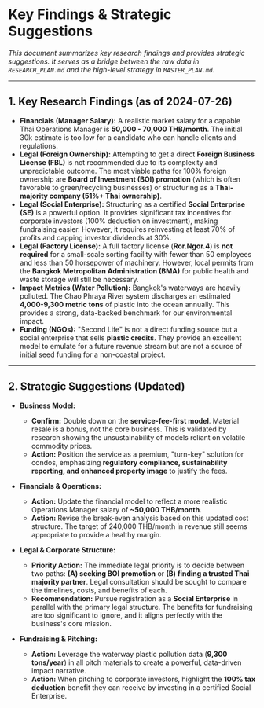 # Key Findings & Strategic Suggestions

*This document summarizes key research findings and provides strategic suggestions. It serves as a bridge between the raw data in `RESEARCH_PLAN.md` and the high-level strategy in `MASTER_PLAN.md`.*

---

## 1\. Key Research Findings (as of 2024-07-26)

*   **Financials (Manager Salary):** A realistic market salary for a capable Thai Operations Manager is **50,000 - 70,000 THB/month**. The initial 30k estimate is too low for a candidate who can handle clients and regulations.
*   **Legal (Foreign Ownership):** Attempting to get a direct **Foreign Business License (FBL)** is not recommended due to its complexity and unpredictable outcome. The most viable paths for 100% foreign ownership are **Board of Investment (BOI) promotion** (which is often favorable to green/recycling businesses) or structuring as a **Thai-majority company (51%+ Thai ownership)**.
*   **Legal (Social Enterprise):** Structuring as a certified **Social Enterprise (SE)** is a powerful option. It provides significant tax incentives for corporate investors (100% deduction on investment), making fundraising easier. However, it requires reinvesting at least 70% of profits and capping investor dividends at 30%.
*   **Legal (Factory License):** A full factory license (**Ror.Ngor.4**) is **not required** for a small-scale sorting facility with fewer than 50 employees and less than 50 horsepower of machinery. However, local permits from the **Bangkok Metropolitan Administration (BMA)** for public health and waste storage will still be necessary.
*   **Impact Metrics (Water Pollution):** Bangkok's waterways are heavily polluted. The Chao Phraya River system discharges an estimated **4,000-9,300 metric tons** of plastic into the ocean annually. This provides a strong, data-backed benchmark for our environmental impact.
*   **Funding (NGOs):** "Second Life" is not a direct funding source but a social enterprise that sells **plastic credits**. They provide an excellent model to emulate for a future revenue stream but are not a source of initial seed funding for a non-coastal project.

---

## 2\. Strategic Suggestions (Updated)

*   **Business Model:**
    *   **Confirm:** Double down on the **service-fee-first model**. Material resale is a bonus, not the core business. This is validated by research showing the unsustainability of models reliant on volatile commodity prices.
    *   **Action:** Position the service as a premium, "turn-key" solution for condos, emphasizing **regulatory compliance, sustainability reporting, and enhanced property image** to justify the fees.

*   **Financials & Operations:**
    *   **Action:** Update the financial model to reflect a more realistic Operations Manager salary of **~50,000 THB/month**.
    *   **Action:** Revise the break-even analysis based on this updated cost structure. The target of 240,000 THB/month in revenue still seems appropriate to provide a healthy margin.

*   **Legal & Corporate Structure:**
    *   **Priority Action:** The immediate legal priority is to decide between two paths: **(A) seeking BOI promotion** or **(B) finding a trusted Thai majority partner**. Legal consultation should be sought to compare the timelines, costs, and benefits of each.
    *   **Recommendation:** Pursue registration as a **Social Enterprise** in parallel with the primary legal structure. The benefits for fundraising are too significant to ignore, and it aligns perfectly with the business's core mission.

*   **Fundraising & Pitching:**
    *   **Action:** Leverage the waterway plastic pollution data (**9,300 tons/year**) in all pitch materials to create a powerful, data-driven impact narrative.
    *   **Action:** When pitching to corporate investors, highlight the **100% tax deduction** benefit they can receive by investing in a certified Social Enterprise. 